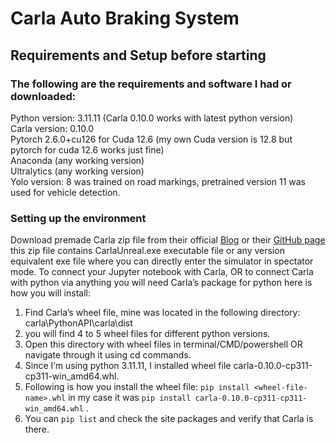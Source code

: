 # Carla Auto Braking System
## Requirements and Setup before starting
### The following are the requirements and software I had or downloaded: 
Python version: 3.11.11 (Carla 0.10.0 works with latest python version)</br>
Carla version: 0.10.0</br>
Pytorch 2.6.0+cu126 for Cuda 12.6 (my own Cuda version is 12.8 but pytorch for cuda 12.6 works just fine) </br>
Anaconda (any working version) </br>
Ultralytics (any working version) </br>
Yolo version: 8 was trained on road markings, pretrained version 11 was used for vehicle detection. </br>

### Setting up the environment
Download premade Carla zip file from their official [Blog]( https://carla.org/2024/12/19/release-0.10.0/) or their [GitHub page](https://github.com/carla-simulator/carla/releases) this zip file contains CarlaUnreal.exe executable file or any version equivalent exe file where you can directly enter the simulator in spectator mode.
To connect your Jupyter notebook with Carla, OR to connect Carla with python via anything you will need Carla’s package for python here is how you will install: 
1.	Find Carla’s wheel file, mine was located in the following directory: carla\PythonAPI\carla\dist
2.	you will find 4 to 5 wheel files for different python versions.
3.	Open this directory with wheel files in terminal/CMD/powershell OR navigate through it using cd commands.
4.	Since I’m using python 3.11.11, I installed wheel file carla-0.10.0-cp311-cp311-win_amd64.whl.
5.	Following is how you install the wheel file: `pip install <wheel-file-name>.whl`  in my case it was `pip install carla-0.10.0-cp311-cp311-win_amd64.whl` .
6.	You can `pip list` and check the site packages and verify that Carla is there.

